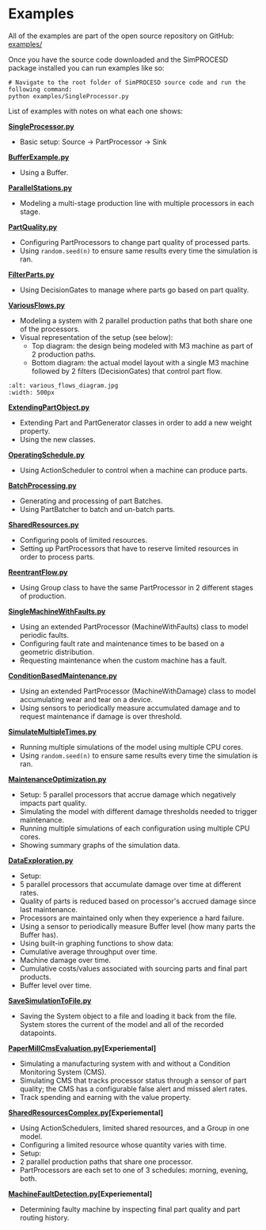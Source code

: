 # Examples

All of the examples are part of the open source repository on GitHub: [examples/](https://github.com/usnistgov/simprocesd/tree/master/examples)  

Once you have the source code downloaded and the SimPROCESD package installed you can run examples like so:
```
# Navigate to the root folder of SimPROCESD source code and run the following command:
python examples/SingleProcessor.py
```
  
List of examples with notes on what each one shows:

**[SingleProcessor.py](https://github.com/usnistgov/simprocesd/blob/master/examples/SingleProcessor.py)**  
- Basic setup: Source -> PartProcessor -> Sink
 
**[BufferExample.py](https://github.com/usnistgov/simprocesd/blob/master/examples/BufferExample.py)**  
- Using a Buffer.

**[ParallelStations.py](https://github.com/usnistgov/simprocesd/blob/master/examples/ParallelStations.py)**  
- Modeling a multi-stage production line with multiple processors in each stage.
 
**[PartQuality.py](https://github.com/usnistgov/simprocesd/blob/master/examples/PartQuality.py)**  
- Configuring PartProcessors to change part quality of processed parts.
- Using `random.seed(n)` to ensure same results every time the simulation is ran.

**[FilterParts.py](https://github.com/usnistgov/simprocesd/blob/master/examples/FilterParts.py)**  
- Using DecisionGates to manage where parts go based on part quality.

**[VariousFlows.py](https://github.com/usnistgov/simprocesd/blob/master/examples/VariousFlows.py)**  
- Modeling a system with 2 parallel production paths that both share one of the processors.
- Visual representation of the setup (see below):
	- Top diagram: the design being modeled with M3 machine as part of 2 production paths.
	- Bottom diagram: the actual model layout with a single M3 machine followed by 2 filters (DecisionGates) that control part flow.  
	 
```{image} _images/various_flows_diagram.jpg
:alt: various_flows_diagram.jpg
:width: 500px
```

**[ExtendingPartObject.py](https://github.com/usnistgov/simprocesd/blob/master/examples/ExtendingPartObject.py)**  
- Extending Part and PartGenerator classes in order to add a new weight property.
- Using the new classes.

**[OperatingSchedule.py](https://github.com/usnistgov/simprocesd/blob/master/examples/OperatingSchedule.py)**  
- Using ActionScheduler to control when a machine can produce parts.

**[BatchProcessing.py](https://github.com/usnistgov/simprocesd/blob/master/examples/BatchProcessing.py)**  
- Generating and processing of part Batches.
- Using PartBatcher to batch and un-batch parts.

**[SharedResources.py](https://github.com/usnistgov/simprocesd/blob/master/examples/SharedResources.py)**  
- Configuring pools of limited resources.
- Setting up PartProcessors that have to reserve limited resources in order to process parts.

**[ReentrantFlow.py](https://github.com/usnistgov/simprocesd/blob/master/examples/ReentrantFlow.py)**  
- Using Group class to have the same PartProcessor in 2 different stages of production.

**[SingleMachineWithFaults.py](https://github.com/usnistgov/simprocesd/blob/master/examples/SingleMachineWithFaults.py)**  
- Using an extended PartProcessor (MachineWithFaults) class to model periodic faults.
- Configuring fault rate and maintenance times to be based on a geometric distribution.
- Requesting maintenance when the custom machine has a fault.

**[ConditionBasedMaintenance.py](https://github.com/usnistgov/simprocesd/blob/master/examples/ConditionBasedMaintenance.py)**  
- Using an extended PartProcessor (MachineWithDamage) class to model accumulating wear and tear on a device.
- Using sensors to periodically measure accumulated damage and to request maintenance if damage is over threshold.

**[SimulateMultipleTimes.py](https://github.com/usnistgov/simprocesd/blob/master/examples/SimulateMultipleTimes.py)**  
- Running multiple simulations of the model using multiple CPU cores.
- Using `random.seed(n)` to ensure same results every time the simulation is ran.
 
**[MaintenanceOptimization.py](https://github.com/usnistgov/simprocesd/blob/master/examples/MaintenanceOptimization.py)**  
- Setup: 5 parallel processors that accrue damage which negatively impacts part quality.
- Simulating the model with different damage thresholds needed to trigger maintenance.
- Running multiple simulations of each configuration using multiple CPU cores.
- Showing summary graphs of the simulation data.

**[DataExploration.py](https://github.com/usnistgov/simprocesd/blob/master/examples/DataExploration.py)**  
- Setup:
 - 5 parallel processors that accumulate damage over time at different rates.
 - Quality of parts is reduced based on processor's accrued damage since last maintenance.
 - Processors are maintained only when they experience a hard failure.
- Using a sensor to periodically measure Buffer level (how many parts the Buffer has).
- Using built-in graphing functions to show data:
 - Cumulative average throughput over time.
 - Machine damage over time.
 - Cumulative costs/values associated with sourcing parts and final part products.
 - Buffer level over time.

**[SaveSimulationToFile.py](https://github.com/usnistgov/simprocesd/blob/master/examples/SaveSimulationToFile.py)**  
- Saving the System object to a file and loading it back from the file. System stores the current
of the model and all of the recorded datapoints.

**[PaperMillCmsEvaluation.py](https://github.com/usnistgov/simprocesd/blob/master/examples/PaperMillCmsEvaluation.py)[Experiemental]**  
- Simulating a manufacturing system with and without a Condition Monitoring System (CMS).
- Simulating CMS that tracks processor status through a sensor of part quality; the CMS has a
configurable false alert and missed alert rates.
- Track spending and earning with the value property.

**[SharedResourcesComplex.py](https://github.com/usnistgov/simprocesd/blob/master/examples/SharedResourcesComplex.py)[Experiemental]**  
- Using ActionSchedulers, limited shared resources, and a Group in one model.
- Configuring a limited resource whose quantity varies with time.
- Setup:
 - 2 parallel production paths that share one processor.
 - PartProcessors are each set to one of 3 schedules: morning, evening, both.

**[MachineFaultDetection.py](https://github.com/usnistgov/simprocesd/blob/master/examples/MachineFaultDetection.py)[Experiemental]**  
- Determining faulty machine by inspecting final part quality and part routing history.